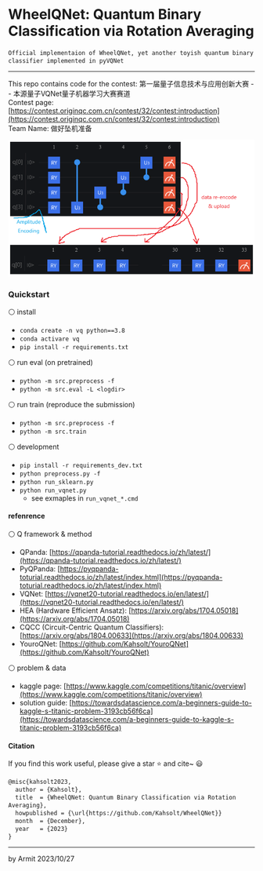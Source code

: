 # WheelQNet: Quantum Binary Classification via Rotation Averaging

    Official implementaion of WheelQNet, yet another toyish quantum binary classifier implemented in pyVQNet

----

This repo contains code for the contest: 第一届量子信息技术与应用创新大赛 -- 本源量子VQNet量子机器学习大赛赛道  
Contest page: [https://contest.originqc.com.cn/contest/32/contest:introduction](https://contest.originqc.com.cn/contest/32/contest:introduction)  
Team Name: 做好坠机准备  

![wheelq](img/wheelq.png)


### Quickstart

⚪ install

- `conda create -n vq python==3.8`
- `conda activare vq`
- `pip install -r requirements.txt`

⚪ run eval (on pretrained)

- `python -m src.preprocess -f`
- `python -m src.eval -L <logdir>`

⚪ run train (reproduce the submission)

- `python -m src.preprocess -f`
- `python -m src.train`

⚪ development

- `pip install -r requirements_dev.txt`
- `python preprocess.py -f`
- `python run_sklearn.py`
- `python run_vqnet.py`
  - see exmaples in `run_vqnet_*.cmd`


#### refenrence

⚪ Q framework & method

- QPanda: [https://qpanda-tutorial.readthedocs.io/zh/latest/](https://qpanda-tutorial.readthedocs.io/zh/latest/)
- PyQPanda: [https://pyqpanda-toturial.readthedocs.io/zh/latest/index.html](https://pyqpanda-toturial.readthedocs.io/zh/latest/index.html)
- VQNet: [https://vqnet20-tutorial.readthedocs.io/en/latest/](https://vqnet20-tutorial.readthedocs.io/en/latest/)
- HEA (Hardware Efficient Ansatz): [https://arxiv.org/abs/1704.05018](https://arxiv.org/abs/1704.05018)
- CQCC (Circuit-Centric Quantum Classifiers): [https://arxiv.org/abs/1804.00633](https://arxiv.org/abs/1804.00633)
- YouroQNet: [https://github.com/Kahsolt/YouroQNet](https://github.com/Kahsolt/YouroQNet)

⚪ problem & data

- kaggle page: [https://www.kaggle.com/competitions/titanic/overview](https://www.kaggle.com/competitions/titanic/overview)
- solution guide: [https://towardsdatascience.com/a-beginners-guide-to-kaggle-s-titanic-problem-3193cb56f6ca](https://towardsdatascience.com/a-beginners-guide-to-kaggle-s-titanic-problem-3193cb56f6ca)


#### Citation

If you find this work useful, please give a star ⭐ and cite~ 😃

```
@misc{kahsolt2023,
  author = {Kahsolt},
  title  = {WheelQNet: Quantum Binary Classification via Rotation Averaging},
  howpublished = {\url{https://github.com/Kahsolt/WheelQNet}}
  month  = {December},
  year   = {2023}
}
```

----
by Armit
2023/10/27

